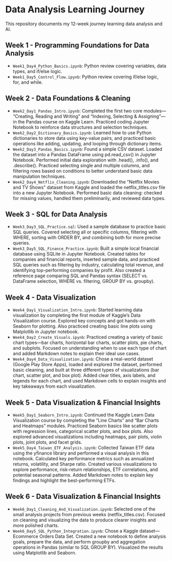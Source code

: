 # Data Analysis Learning Journey
This repository documents my 12-week journey learning data analysis and AI.

## Week 1 - Programming Foundations for Data Analysis
- `Week1_Day4_Python_Basics.ipynb`: Python review covering variables, data types, and if/else logic.
- `Week1_Day5_Control_Flow.ipynb`: Python review covering if/else logic, for, and while.

## Week 2 - Data Foundations & Cleaning
- `Week2_Day1_Pandas_Intro.ipynb`: Completed the first two core modules— “Creating, Reading and Writing” and “Indexing, Selecting & Assigning”—in the Pandas course on Kaggle Learn. Practiced coding Jupyter Notebook to reinforce data structures and selection techniques.
- `Week2_Day2_Dictionary_Basics.ipynb`: Learned how to use Python dictionaries to store data using key-value pairs, and practiced basic operations like adding, updating, and looping through dictionary items.
- `Week2_Day3_Pandas_Basics.ipynb`: Found a simple CSV dataset. Loaded the dataset into a Pandas DataFrame using pd.read_csv() in Jupyter Notebook. Performed initial data exploration with .head(), .info(), and .describe(). Practiced selecting single and multiple columns, and filtering rows based on conditions to better understand basic data manipulation techniques.
- `Week2_Day4_Netflix_Cleaning.ipynb`: Downloaded the "Netflix Movies and TV Shows" dataset from Kaggle and loaded the netflix_titles.csv file into a new Jupyter Notebook. Performed basic data cleaning: checked for missing values, handled them preliminarily, and reviewed data types.

## Week 3 - SQL for Data Analysis
- `Week3_Day3_SQL_Practice.sql`: Used a sample database to practice basic SQL queries. Covered selecting all or specific columns, filtering with WHERE, sorting with ORDER BY, and combining both for more precise queries.
- `Week3_Day5_SQL_Finance_Practice.ipynb`: Built a simple local financial database using SQLite in Jupyter Notebook. Created tables for companies and financial reports, inserted sample data, and practiced SQL queries such as filtering by industry, calculating total revenue, and identifying top-performing companies by profit. Also created a reference page comparing SQL and Pandas syntax (SELECT vs. DataFrame selection, WHERE vs. filtering, GROUP BY vs. groupby).

## Week 4 - Data Visualization
- `Week4_Day1_Visualization_Intro.ipynb`: Started learning data visualization by completing the first module of Kaggle’s Data Visualization course. Explored key concepts and got hands-on with Seaborn for plotting. Also practiced creating basic line plots using Matplotlib in Jupyter notebook.
- `Week4_Day2_Create_Visuals.ipynb`: Practiced creating a variety of basic chart types—bar charts, horizontal bar charts, scatter plots, pie charts, and subplots. Focused on understanding when to use each type of chart and added Markdown notes to explain their ideal use cases.
- `Week4_Day4_Data_Visualization.ipynb`: Chose a real-world dataset (Google Play Store Apps), loaded and explored the dataset, performed basic cleaning, and built at three different types of visualizations (bar chart, scatter plot, and box plot). Added clear titles, axis labels, and legends for each chart, and used Markdown cells to explain insights and key takeaways from each visualization.

## Week 5 - Data Visualization & Financial Insights
- `Week5_Day1_Seaborn_Intro.ipynb`: Continued the Kaggle Learn Data Visualization course by completing the “Line Charts” and “Bar Charts and Heatmaps” modules. Practiced Seaborn basics like scatter plots with regression lines, categorical scatter plots, and box plots. Also explored advanced visualizations including heatmaps, pair plots, violin plots, joint plots, and facet grids. 
- `Week5_Day4_Taiwan_ETF_Analysis.ipynb`: Collected Taiwan ETF data using the yfinance library and performed a visual analysis in this notebook. Calculated key performance metrics such as annualized returns, volatility, and Sharpe ratio. Created various visualizations to explore performance, risk-return relationships, ETF correlations, and potential seasonal patterns. Added Markdown notes to explain key findings and highlight the best-performing ETFs.
## Week 6 - Data Visualization & Financial Insights
- `Week6_Day1_Cleaning_And_Visualization.ipynb`: Selected one of the small analysis projects from previous weeks (netflix_titles.csv). Focused on cleaning and visualizing the data to produce clearer insights and more polished charts.
- `Week6_Day5_SQL_Python_Integration.ipynb`: Chose a Kaggle dataset— Ecommerce Orders Data Set. Created a new notebook to define analysis goals, prepare the data, and perform groupby and aggregation operations in Pandas (similar to SQL GROUP BY). Visualized the results using Matplotlib and Seaborn.
